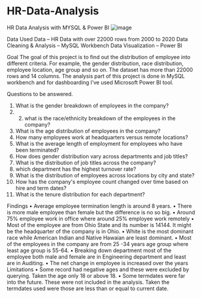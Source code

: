 # HR-Data-Analysis
HR Data Analysis with MYSQL &amp; Power BI
![image](https://github.com/Tusar-A/HR-Data-Analysis/assets/40721215/48a3ba27-f129-4ef6-815f-75ddd2dbc359)


Data Used
Data – HR Data with over 22000 rows from 2000 to 2020
Data Cleaning & Analysis – MySQL Workbench
Data Visualization – Power BI

Goal
The goal of this project is to find out the distribution of employee into different criteria. For example, the gender distribution, race distribution, employee location, age group and so on. The dataset has more than 22000 rows and 14 columns. 
The analysis part of this project is done in MySQL workbench and for dashboarding I’ve used Microsoft Power BI tool.

Questions to be answered.
1.	What is the gender breakdown of employees in the company?
2.	2. what is the race/ethnicity breakdown of the employees in the company?
3.	What is the age distribution of employees in the company?
4.	How many employees work at headquarters versus remote locations?
5.	What is the average length of employment for employees who have been terminated?
6.	How does gender distribution vary across departments and job titles?
7.	What is the distribution of job titles across the company?
8.	which department has the highest turnover rate?
9.	What is the distribution of employees across locations by city and state?
10.	How has the company's employee count changed over time based on hire and term dates?
11.	What is the tenure distribution for each department?

Findings
•	Average employee termination length is around 8 years.
•	There is more male employee than female but the difference is no so big.
•	Around 75% employee work in office where around 25% employee work remotely
•	Most of the employee are from Ohio State and its number is 14144. It might be the headquarter of the company is in Ohio.
•	White is the most dominant race while American Indian and Native Hawaian are least dominant.
•	Most of the employees in the company are from 25 -34 years age group where least age group is 55-64.
•	Breaking down department most of the employee both male and female are in Engineering department and least are in Auditing.
•	The net change in employee is increased over the years
Limitations
•	Some record had negative ages and these were excluded by querying. Taken the age only 18 or above 18.
•	Some termdates were far into the future. These were not included in the analysis. Taken the termdates used were those are less than or equal to current date.
